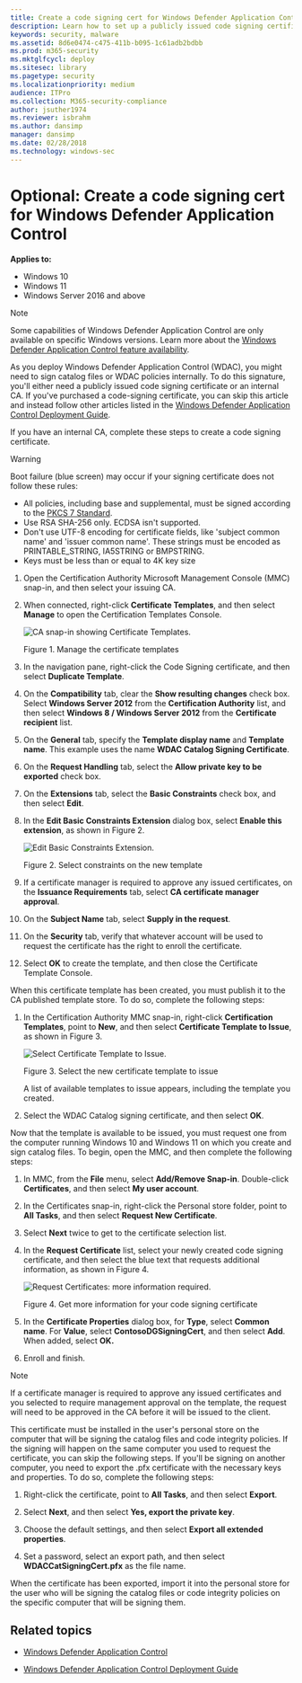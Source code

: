 ```yaml
---
title: Create a code signing cert for Windows Defender Application Control (Windows)
description: Learn how to set up a publicly issued code signing certificate, so you can sign catalog files or WDAC policies internally.
keywords: security, malware
ms.assetid: 8d6e0474-c475-411b-b095-1c61adb2bdbb
ms.prod: m365-security
ms.mktglfcycl: deploy
ms.sitesec: library
ms.pagetype: security
ms.localizationpriority: medium
audience: ITPro
ms.collection: M365-security-compliance
author: jsuther1974
ms.reviewer: isbrahm
ms.author: dansimp
manager: dansimp
ms.date: 02/28/2018
ms.technology: windows-sec
---
```


# Optional: Create a code signing cert for Windows Defender Application Control  

**Applies to:**

- Windows 10
- Windows 11
- Windows Server 2016 and above

>[!NOTE]
>Some capabilities of Windows Defender Application Control are only available on specific Windows versions. Learn more about the [Windows Defender Application Control feature availability](feature-availability.md).

As you deploy Windows Defender Application Control (WDAC), you might need to sign catalog files or WDAC policies internally. To do this signature, you'll either need a publicly issued code signing certificate or an internal CA. If you've purchased a code-signing certificate, you can skip this article and instead follow other articles listed in the [Windows Defender Application Control Deployment Guide](windows-defender-application-control-deployment-guide.md).

If you have an internal CA, complete these steps to create a code signing certificate.

> [!WARNING]
> Boot failure (blue screen) may occur if your signing certificate does not follow these rules:
>
> - All policies, including base and supplemental, must be signed according to the [PKCS 7 Standard](https://datatracker.ietf.org/doc/html/rfc5652).
> - Use RSA SHA-256 only. ECDSA isn't supported.
> - Don't use UTF-8 encoding for certificate fields, like 'subject common name' and 'issuer common name'. These strings must be encoded as PRINTABLE_STRING, IA5STRING or BMPSTRING.
> - Keys must be less than or equal to 4K key size
>

1. Open the Certification Authority Microsoft Management Console (MMC) snap-in, and then select your issuing CA.

2. When connected, right-click **Certificate Templates**, and then select **Manage** to open the Certification Templates Console.

    ![CA snap-in showing Certificate Templates.](images/dg-fig27-managecerttemp.png)

    Figure 1. Manage the certificate templates

3. In the navigation pane, right-click the Code Signing certificate, and then select **Duplicate Template**.

4. On the **Compatibility** tab, clear the **Show resulting changes** check box. Select **Windows Server 2012** from the **Certification Authority** list, and then select **Windows 8 / Windows Server 2012** from the **Certificate recipient** list.

5. On the **General** tab, specify the **Template display name** and **Template name**. This example uses the name **WDAC Catalog Signing Certificate**.

6. On the **Request Handling** tab, select the **Allow private key to be exported** check box.

7. On the **Extensions** tab, select the **Basic Constraints** check box, and then select **Edit**.

8. In the **Edit Basic Constraints Extension** dialog box, select **Enable this extension**, as shown in Figure 2.

    ![Edit Basic Constraints Extension.](images/dg-fig29-enableconstraints.png)

    Figure 2. Select constraints on the new template

9. If a certificate manager is required to approve any issued certificates, on the **Issuance Requirements** tab, select **CA certificate manager approval**.

10. On the **Subject Name** tab, select **Supply in the request**.

11. On the **Security** tab, verify that whatever account will be used to request the certificate has the right to enroll the certificate.

12. Select **OK** to create the template, and then close the Certificate Template Console.

When this certificate template has been created, you must publish it to the CA published template store. To do so, complete the following steps:

1. In the Certification Authority MMC snap-in, right-click **Certification Templates**, point to **New**, and then select **Certificate Template to Issue**, as shown in Figure 3.

    ![Select Certificate Template to Issue.](images/dg-fig30-selectnewcert.png)

    Figure 3. Select the new certificate template to issue

    A list of available templates to issue appears, including the template you created.

2. Select the WDAC Catalog signing certificate, and then select **OK**.

Now that the template is available to be issued, you must request one from the computer running Windows 10 and Windows 11 on which you create and sign catalog files. To begin, open the MMC, and then complete the following steps:

1. In MMC, from the **File** menu, select **Add/Remove Snap-in**. Double-click **Certificates**, and then select **My user account**.

2. In the Certificates snap-in, right-click the Personal store folder, point to **All Tasks**, and then select **Request New Certificate**.

3. Select **Next** twice to get to the certificate selection list.

4. In the **Request Certificate** list, select your newly created code signing certificate, and then select the blue text that requests additional information, as shown in Figure 4.

    ![Request Certificates: more information required.](images/dg-fig31-getmoreinfo.png)

    Figure 4. Get more information for your code signing certificate

5. In the **Certificate Properties** dialog box, for **Type**, select **Common name**. For **Value**, select **ContosoDGSigningCert**, and then select **Add**. When added, select **OK.**

6. Enroll and finish.

>[!NOTE]
>If a certificate manager is required to approve any issued certificates and you selected to require management approval on the template, the request will need to be approved in the CA before it will be issued to the client.

This certificate must be installed in the user's personal store on the computer that will be signing the catalog files and code integrity policies. If the signing will happen on the same computer you used to request the certificate, you can skip the following steps. If you'll be signing on another computer, you need to export the .pfx certificate with the necessary keys and properties. To do so, complete the following steps:

1. Right-click the certificate, point to **All Tasks**, and then select **Export**.

2. Select **Next**, and then select **Yes, export the private key**.

3. Choose the default settings, and then select **Export all extended properties**.

4. Set a password, select an export path, and then select **WDACCatSigningCert.pfx** as the file name.

When the certificate has been exported, import it into the personal store for the user who will be signing the catalog files or code integrity policies on the specific computer that will be signing them.

## Related topics

- [Windows Defender Application Control](windows-defender-application-control.md)

- [Windows Defender Application Control Deployment Guide](windows-defender-application-control-deployment-guide.md)
